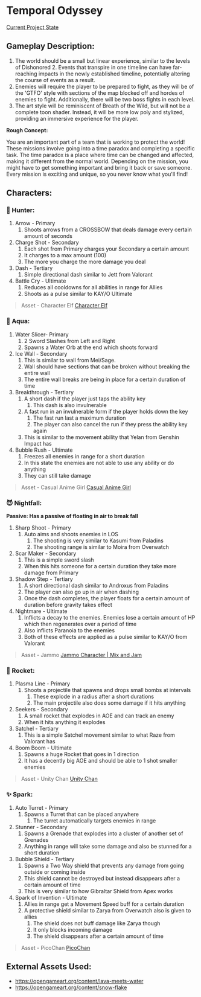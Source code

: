 # Temporal Odyssey

[Current Project State](https://github.com/users/Rud156/projects/1/views/2?query=is%3Aopen+sort%3Aupdated-desc)

## Gameplay Description:
1. The world should be a small but linear experience, similar to the levels of Dishonored 2. Events that transpire in one timeline can have far-reaching impacts in the newly established timeline, potentially altering the course of events as a result.
2. Enemies will require the player to be prepared to fight, as they will be of the 'GTFO' style with sections of the map blocked off and hordes of enemies to fight. Additionally, there will be two boss fights in each level.
3. The art style will be reminiscent of Breath of the Wild, but will not be a complete toon shader. Instead, it will be more low poly and stylized, providing an immersive experience for the player.

************************Rough Concept:************************

You are an important part of a team that is working to protect the world! These missions involve going into a time paradox and completing a specific task. The time paradox is a place where time can be changed and affected, making it different from the normal world. Depending on the mission, you might have to get something important and bring it back or save someone. Every mission is exciting and unique, so you never know what you'll find!


## Characters:
### 🏹 Hunter:
1. Arrow - Primary
    1. Shoots arrows from a CROSSBOW that deals damage every certain amount of seconds
2. Charge Shot - Secondary
    1. Each shot from Primary charges your Secondary a certain amount
    2. It charges to a max amount (100)
    3. The more you charge the more damage you deal
3. Dash - Tertiary
    1. Simple directional dash similar to Jett from Valorant
4. Battle Cry - Ultimate
    1. Reduces all cooldowns for all abilities in range for Allies
    2. Shoots as a pulse similar to KAY/O Ultimate
> Asset - Character Elf [Character Elf](https://assetstore.unity.com/packages/3d/characters/humanoids/character-elf-114445)

### 🌊 Aqua:
1. Water Slicer- Primary
    1. 2 Sword Slashes from Left and Right
    2. Spawns a Water Orb at the end which shoots forward
2. Ice Wall - Secondary
    1. This is similar to wall from Mei/Sage.
    2. Wall should have sections that can be broken without breaking the entire wall
    3. The entire wall breaks are being in place for a certain duration of time
3. Breakthrough - Tertiary
    1. A short dash if the player just taps the ability key
        1. This dash is also invulnerable
    2. A fast run in an invulnerable form if the player holds down the key
        1. The fast run last a maximum duration
        2. The player can also cancel the run if they press the ability key again
    3. This is similar to the movement ability that Yelan from Genshin Impact has
4. Bubble Rush - Ultimate
    1. Freezes all enemies in range for a short duration
    2. In this state the enemies are not able to use any ability or do anything
    3. They can still take damage
> Asset - Casual Anime Girl [Casual Anime Girl](https://assetstore.unity.com/packages/3d/characters/humanoids/casual-1-anime-girl-characters-185076)

### 😈 Nightfall:
**Passive: Has a passive of floating in air to break fall**
1. Sharp Shoot - Primary
    1. Auto aims and shoots enemies in LOS
        1. The shooting is very similar to Kasumi from Paladins
        2. The shooting range is similar to Moira from Overwatch
2. Scar Maker - Secondary
    1. This is a simple sword slash
    2. When this hits someone for a certain duration they take more damage from Primary
3. Shadow Step - Tertiary
    1. A short directional dash similar to Androxus from Paladins
    2. The player can also go up in air when dashing
    3. Once the dash completes, the player floats for a certain amount of duration before gravity takes effect
4. Nightmare - Ultimate
    1. Inflicts a decay to the enemies. Enemies lose a certain amount of HP which then regenerates over a period of time
    2. Also inflicts Paranoia to the enemies
    3. Both of these effects are applied as a pulse similar to KAY/O from Valorant
> Asset - Jammo [Jammo Character | Mix and Jam](https://assetstore.unity.com/packages/3d/characters/jammo-character-mix-and-jam-158456)

### 🚀 Rocket:
1. Plasma Line - Primary
    1. Shoots a projectile that spawns and drops small bombs at intervals
        1. These explode in a radius after a short durations
        2. The main projectile also does some damage if it hits anything
2. Seekers - Secondary
    1. A small rocket that explodes in AOE and can track an enemy
    2. When it hits anything it explodes
3. Satchel - Tertiary
    1. This is a simple Satchel movement similar to what Raze from Valorant has
4. Boom Boom - Ultimate
    1. Spawns a huge Rocket that goes in 1 direction
    2. It has a decently big AOE and should be able to 1 shot smaller enemies
> Asset - Unity Chan [Unity Chan](https://unity-chan.com/download/releaseNote.php?id=UnityChan&lang=en)

### ✨ Spark:
1. Auto Turret - Primary
    1. Spawns a Turret that can be placed anywhere
        1. The turret automatically targets enemies in range
2. Stunner - Secondary
    1. Spawns a Grenade that explodes into a cluster of another set of Grenades
    2. Anything in range will take some damage and also be stunned for a short duration
3. Bubble Shield - Tertiary
    1. Spawns a Two Way shield that prevents any damage from going outside or coming inside
    2. This shield cannot be destroyed but instead disappears after a certain amount of time
    3. This is very similar to how Gibraltar Shield from Apex works
4. Spark of Invention - Ultimate
    1. Allies in range get a Movement Speed buff for a certain duration
    2. A protective shield similar to Zarya from Overwatch also is given to allies
        1. The shield does not buff damage like Zarya though
        2. It only blocks incoming damage
        3. The shield disappears after a certain amount of time
> Asset - PicoChan [PicoChan](https://assetstore.unity.com/packages/3d/characters/humanoids/picochan-220038)


## External Assets Used:
- https://opengameart.org/content/lava-meets-water
- https://opengameart.org/content/snow-flake
